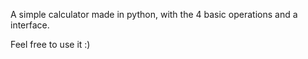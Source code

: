 A simple calculator made in python, with the 4 basic operations and a interface.

Feel free to use it :)
